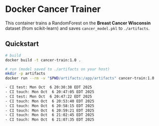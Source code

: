 # Docker Cancer Trainer

This container trains a RandomForest on the **Breast Cancer Wisconsin** dataset (from scikit-learn) and saves `cancer_model.pkl` to `./artifacts`.

## Quickstart
```bash
# build
docker build -t cancer-train:1.0 .

# run (model saved to ./artifacts on your host)
mkdir -p artifacts
docker run --rm -v "$PWD/artifacts:/app/artifacts" cancer-train:1.0

- CI test: Mon Oct  6 20:30:38 EDT 2025
- CI touch: Mon Oct  6 20:47:05 EDT 2025
- CI test: Mon Oct  6 20:47:22 EDT 2025
- CI touch: Mon Oct  6 20:53:40 EDT 2025
- CI touch: Mon Oct  6 20:58:15 EDT 2025
- CI touch: Mon Oct  6 20:59:21 EDT 2025
- CI touch: Mon Oct  6 21:02:45 EDT 2025
- CI touch: Mon Oct  6 21:07:35 EDT 2025
